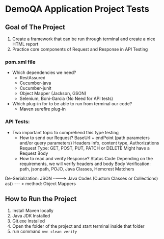 # DemoQA Application Project Tests

## Goal of The Project

1. Create a framework that can be run through terminal and create a nice HTML report
2. Practice core components of Request and Response in API Testing

### pom.xml file
* Which dependencies we need?
    - RestAssured
    - Cucumber-java
    - Cucumber-junit
    - Object Mapper (Jackson, GSON)
    - Selenium, Boni-Garcia (No Need for API tests)
* Which plug-in for to be able to run from terminal our code?
    - Maven surefire plug-in

### API Tests:
* Two important topic to comprehend this type testing
    - How to send our Request?
      BaseUrl + endPoint (path parameters and/or query parameters)
      Headers info, content type, Authorizations
      Request Type: GET, POST, PUT, PATCH or DELETE
      Might have a Request Body
    - How to read and verify Response?
      Status Code
      Depending on the requirements, we will verify headers and body
      Body Verification: path, jsonpath, POJO, Java Classes, Hemcrest Matchers

De-Serialization: JSON ----> Java Codes (Custom Classes or Collections)
as() --- > method: Object Mappers

## How to Run the Project
1. Install Maven locally
2. Java JDK Installed
3. Git.exe Installed
4. Open the folder of the project and start terminal inside that folder
5. run command ``mvn clean verify``
